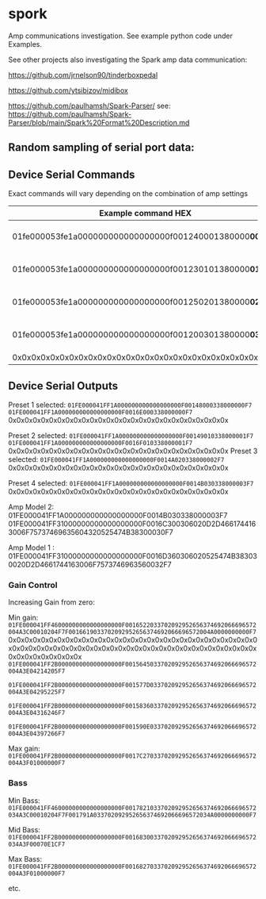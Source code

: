 # spork
Amp communications investigation. See example python code under Examples.


See other projects also investigating the Spark amp data communication:

https://github.com/jrnelson90/tinderboxpedal

https://github.com/ytsibizov/midibox

https://github.com/paulhamsh/Spark-Parser/ see: https://github.com/paulhamsh/Spark-Parser/blob/main/Spark%20Format%20Description.md


## Random sampling of serial port data:


Device Serial Commands
-----------------

Exact commands will vary depending on the combination of amp settings

|Example command HEX| action|
|---| ----|
|01fe000053fe1a000000000000000000f001240001380000**00**f779| Select Preset 1 |
|01fe000053fe1a000000000000000000f001230101380000**01**f779| Select Preset 2 |
|01fe000053fe1a000000000000000000f001250201380000**02**f779| Select Preset 3 |
|01fe000053fe1a000000000000000000f001200301380000**03**f779| Select Preset 4 |
| 0x0x0x0x0x0x0x0x0x0x0x0x0x0x0x0x0x0x0x0x0x0x0x0x0x0x0x

Device Serial Outputs
------------
Preset 1 selected: 
`01FE000041FF1A000000000000000000F00148000338000000F7`
`01FE000041FF1A000000000000000000F0016E000338000000F7`
 0x0x0x0x0x0x0x0x0x0x0x0x0x0x0x0x0x0x0x0x0x0x0x0x0x0x0x

Preset 2 selected: 
`01FE000041FF1A000000000000000000F00149010338000001F7`
`01FE000041FF1A000000000000000000F0016F010338000001F7`
 0x0x0x0x0x0x0x0x0x0x0x0x0x0x0x0x0x0x0x0x0x0x0x0x0x0x0x
Preset 3 selected: 
`01FE000041FF1A000000000000000000F0014A020338000002F7`
 0x0x0x0x0x0x0x0x0x0x0x0x0x0x0x0x0x0x0x0x0x0x0x0x0x0x0x

Preset 4 selected: 
`01FE000041FF1A000000000000000000F0014B030338000003F7`
 0x0x0x0x0x0x0x0x0x0x0x0x0x0x0x0x0x0x0x0x0x0x0x0x0x0x0x

Amp Model 2: 
01FE000041FF1A000000000000000000F0014B030338000003F7
01FE000041FF31000000000000000000F0016C300306020D2D4661744163006F75737469635604320525474B38300030F7

Amp Model 1 : 01FE000041FF31000000000000000000F0016D360306020525474B383030020D2D4661744163006F7573746963560032F7

### Gain Control
Increasing Gain from zero:

Min gain:
`01FE000041FF46000000000000000000F0016522033702092952656374692066696572004A3C00010204F7F0016619033702092952656374692066696572004A0000000000F7`
 0x0x0x0x0x0x0x0x0x0x0x0x0x0x0x0x0x0x0x0x0x0x0x0x0x0x0x0x0x0x0x0x0x0x0x0x0x0x0x0x0x0x0x0x0x0x0x0x0x0x0x0x0x0x0x0x0x0x0x0x0x0x0x0x0x0x0x0x0x0x
`01FE000041FF2B000000000000000000F0015645033702092952656374692066696572004A3E04214205F7`

`01FE000041FF2B000000000000000000F001577D033702092952656374692066696572004A3E04295225F7`

`01FE000041FF2B000000000000000000F0015836033702092952656374692066696572004A3E04316246F7`

`01FE000041FF2B000000000000000000F001590E033702092952656374692066696572004A3E04397266F7`

Max gain:
`01FE000041FF2B000000000000000000F0017C27033702092952656374692066696572004A3F01000000F7`

### Bass 
Min Bass:
`01FE000041FF46000000000000000000F0017821033702092952656374692066696572034A3C00010204F7F001791A033702092952656374692066696572034A0000000000F7`

Mid Bass:
`01FE000041FF2B000000000000000000F0016830033702092952656374692066696572034A3F00070E1CF7`

Max Bass:
`01FE000041FF2B000000000000000000F0016827033702092952656374692066696572004A3F01000000F7`


etc.
